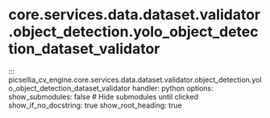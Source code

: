 # core.services.data.dataset.validator.object_detection.yolo_object_detection_dataset_validator

::: picsellia_cv_engine.core.services.data.dataset.validator.object_detection.yolo_object_detection_dataset_validator
    handler: python
    options:
        show_submodules: false  # Hide submodules until clicked
        show_if_no_docstring: true
        show_root_heading: true
